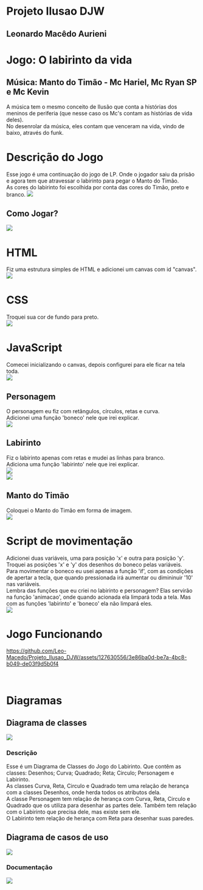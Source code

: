 # Projeto Ilusao DJW
## Leonardo Macêdo Aurieni<br>
# Jogo: O labirinto da vida
## Música: Manto do Timão - Mc Hariel, Mc Ryan SP e Mc Kevin
A música tem o mesmo conceito de Ilusão que conta a histórias dos meninos de periferia (que nesse caso os Mc's contam as histórias de vida deles).<br>
No desenrolar da música, eles contam que venceram na vida, vindo de baixo, através do funk.<br>
# Descrição do Jogo
Esse jogo é uma continuação do jogo de LP. Onde o jogador saiu da prisão e agora tem que atravessar o labirinto para pegar o Manto do Timão.<br>
As cores do labirinto foi escolhida por conta das cores do Timão, preto e branco.
<img src="img/printjogo.jpg"><br>
## Como Jogar?
<img src="img/jogar.png"><br>
# HTML
Fiz uma estrutura simples de HTML e adicionei um canvas com id "canvas".
<img src = "img/printhtml.jpg"><br>
# CSS
Troquei sua cor de fundo para preto.<br>
<img src = "img/css.jpg"><br>
# JavaScript
Comecei inicializando o canvas, depois configurei para ele ficar na tela toda.<br>
<img src = "img/js1.jpg"><br>
## Personagem
O personagem eu fiz com retângulos, círculos, retas e curva.<br>
Adicionei uma função 'boneco' nele que irei explicar.<br>
<img src = "img/js2.png"><br>
## Labirinto
Fiz o labirinto apenas com retas e mudei as linhas para branco.<br>
Adiciona uma função 'labirinto' nele que irei explicar.<br>
<img src = "img/lab.jpg"><br>
<img src = "img/js3.png"><br>
## Manto do Timão
Coloquei o Manto do Timão em forma de imagem.<br>
<img src = "img/js4.png"><br>

# Script de movimentação
Adicionei duas variáveis, uma para posição 'x' e outra para posição 'y'. Troquei as posições 'x' e 'y' dos desenhos do boneco pelas variáveis.<br>
Para movimentar o boneco eu usei apenas a função 'if', com as condições de apertar a tecla, que quando pressionada irá aumentar ou dimininuir '10' nas variáveis.<br>
Lembra das funções que eu criei no labirinto e personagem? Elas servirão na função 'animacao', onde quando acionada ela limpará toda a tela. Mas com as funções 'labirinto' e 'boneco' ela não limpará eles.<br>
<img src = "img/js5.png"><br>
# Jogo Funcionando<br>
https://github.com/Leo-Macedo/Projeto_Ilusao_DJW/assets/127630556/3e86ba0d-be7a-4bc8-b049-de03f9d5b0f4

<br>

# Diagramas

## Diagrama de classes

<img src = "img/classe.jpg" ><br>
<h3> Descrição </h3>
Esse é um Diagrama de Classes do Jogo do Labirinto. Que contêm as classes: Desenhos; Curva; Quadrado; Reta; Circulo; Personagem e Labirinto.<br>
As classes Curva, Reta, Circulo e Quadrado tem uma relação de herança com a classes Desenhos, onde herda todos os atributos dela.<br>
A classe Personagem tem relação de herança com Curva, Reta, Circulo e Quadrado que os utiliza para desenhar as partes dele. Também tem relação com o Labirinto que precisa dele, mas existe sem ele.<br>
O Labirinto tem relação de herança com Reta para desenhar suas paredes.<br>
<h2>Diagrama de casos de uso</h2>
<img src = "img/uso.jpg" ><br>
<H3>Documentação</H3>
<img src = "img/documentacao.jpg" ><br>
